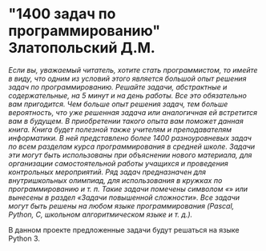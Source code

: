 # **"1400 задач по программированию" Златопольский Д.М.**

*Если вы, уважаемый читатель, хотите стать программистом, то
имейте в  виду, что одним из условий этого является большой
опыт решения задач по программированию. Решайте задачи,
абстрактные и  содержательные, на 5 минут и  на день работы.
Все это обязательно вам пригодится. Чем больше опыт решения
задач, тем больше вероятность, что уже решенная задача или аналогичная ей встретится вам в  будущем. В  приобретении такого
опыта вам поможет данная книга.
Книга будет полезной также учителям и  преподавателям информатики. В  ней представлено более 1400 разноуровневых задач по всем разделам курса программирования в  средней школе. Задачи эти могут быть использованы при объяснении нового
материала, для организации самостоятельной работы учащихся
и  проведения контрольных мероприятий. Ряд задач предназначен для внутришкольных олимпиад, для использования в  кружках по программированию и т. п. Такие задачи помечены символом «*» *или вынесены в раздел «Задачи повышенной сложности».
Все задачи могут быть решены на любом языке программирования (Pascal, Python, С, школьном алгоритмическом языке
и т. д.).*

В данном проекте предложенные задачи будут решаться на языке Python 3.

